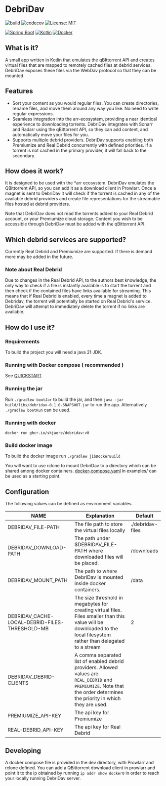 # DebriDav #

[![build](https://github.com/skjaere/debridav/actions/workflows/build.yaml/badge.svg)](#)
[![codecov](https://codecov.io/gh/skjaere/debridav/graph/badge.svg?token=LIE8M1XE4H)](https://codecov.io/gh/skjaere/debridav)
[![License: MIT](https://img.shields.io/badge/License-MIT-yellow.svg)](https://opensource.org/licenses/MIT)

[![Spring Boot](https://img.shields.io/badge/Spring%20Boot-6DB33F?logo=springboot&logoColor=fff)](#)
[![Kotlin](https://img.shields.io/badge/Kotlin-%237F52FF.svg?logo=kotlin&logoColor=white)](#)
[![Docker](https://img.shields.io/badge/Docker-2496ED?logo=docker&logoColor=fff)](#)

## What is it?

A small app written in Kotlin that emulates the qBIttorrent API and creates virtual files that are mapped to remotely
cached files at debrid services.
DebriDav exposes these files via the WebDav protocol so that they can be mounted.

## Features

- Sort your content as you would regular files. You can create directories, rename files, and move them around any way
  you like.
  No need to write regular expressions.
- Seamless integration into the arr-ecosystem, providing a near identical experience to downloading torrents. DebriDav
  integrates with Sonarr and Radarr using the qBittorrent API,
  so they can add content, and automatically move your files for you.
- Supports multiple debrid providers. DebriDav supports enabling both Premiumize and Real Debrid concurrently with
  defined
  priorities. If a torrent is not cached in the primary provider, it will fall back to the secondary.

## How does it work?

It is designed to be used with the *arr ecosystem. DebriDav emulates the QBittorrent API, so you can add it as a
download client in Prowlarr.
Once a magnet is sent to DebriDav it will check if the torrent is cached in any of the available debrid providers and
create file representations for the streamable files hosted at debrid providers.

Note that DebriDav does not read the torrents added to your Real Debrid account, or your Premiumize cloud storage.
Content you wish to be accessible through DebriDav must be added with the qBittorrent API.

## Which debrid services are supported?

Currently Real Debrid and Premiumize are supported. If there is demand more may be added in the future.

### Note about Real Debrid

Due to changes in the Real Debrid API, to the authors best knowledge, the only way to check if a file is instantly
available
is to start the torrent and then check if the contained files have links available for streaming.
This means that if Real Debrid is enabled, every time a magnet is added to Debridav, the torrent will potentially be
started on Real Debrid's service. DebriDav will attempt to immediately delete the torrent if no links are available.

## How do I use it?

### Requirements

To build the project you will need a java 21 JDK.

### Running with Docker compose ( recommended )

See [QUICKSTART](example/QUICKSTART.md)

### Running the jar

Run `./gradlew bootJar` to build the jar, and then `java -jar build/libs/debridav-0.1.0-SNAPSHOT.jar` to run the app.
Alternatively `./gradlew bootRun` can be used.

### Running with docker

`docker run ghcr.io/skjaere/debridav:v0`

### Build docker image

To build the docker image run `./gradlew jibDockerBuild`

You will want to use rclone to mount DebriDav to a directory which can be shared among docker containers.
[docker-compose.yaml](example/docker-compose.yaml) in examples/ can be used as a starting point.

## Configuration

The following values can be defined as environment variables.

| NAME                                           | Explanation                                                                                                                                                                | Default          |
|------------------------------------------------|----------------------------------------------------------------------------------------------------------------------------------------------------------------------------|------------------|
| DEBRIDAV_FILE-PATH                             | The file path to store the virtual files locally                                                                                                                           | ./debridav-files |
| DEBRIDAV_DOWNLOAD-PATH                         | The path under $DEBRIDAV_FILE-PATH where downloaded files will be placed.                                                                                                  | /downloads       |
| DEBRIDAV_MOUNT_PATH                            | The path to where DebriDav is mounted inside docker containers.                                                                                                            | /data            |
| DEBRIDAV_CACHE-LOCAL-DEBRID-FILES-THRESHOLD-MB | The size threshold in megabytes for creating virtual files. Files smaller than this value will be downloaded to the local filesystem rather than delegated to a stream     | 2                |
| DEBRIDAV_DEBRID-CLIENTS                        | A comma separated list of enabled debrid providers. Allowed values are `REAL_DEBRID` and `PREMIUMIZE`. Note that the order determines the priority in which they are used. |                  |
| PREMIUMIZE_API-KEY                             | The api key for Premiumize                                                                                                                                                 |                  |
| REAL-DEBRID_API-KEY                            | The api key for Real Debrid                                                                                                                                                |                  |

## Developing

A docker compose file is provided in the dev directory, with Prowlarr and rclone defined. You can add a QBittorrent
download client in prowlarr and point it to the ip obtained by running `ip addr show docker0` in order to reach your
locally running DebriDav server.

